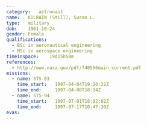 ```yaml
---
category:	astronaut
name:	KILRAIN (Still), Susan L.
type:	military
dob:	1961-10-24
gender:	Female
qualifications:
  - BSc in aeronautical engineering
  - MSc in aerospace engineering
timeinspace:	19d15h58m
references:
  - http://www.nasa.gov/pdf/740566main_current.pdf
missions:
  - name: STS-83
    time_start:   1997-04-04T19:20:32Z
    time_end:     1997-04-08T18:34Z
  - name: STS-94
    time_start:   1997-07-01T18:02:02Z
    time_end:     1997-07-17T10:47:30Z
evas:
---
```

